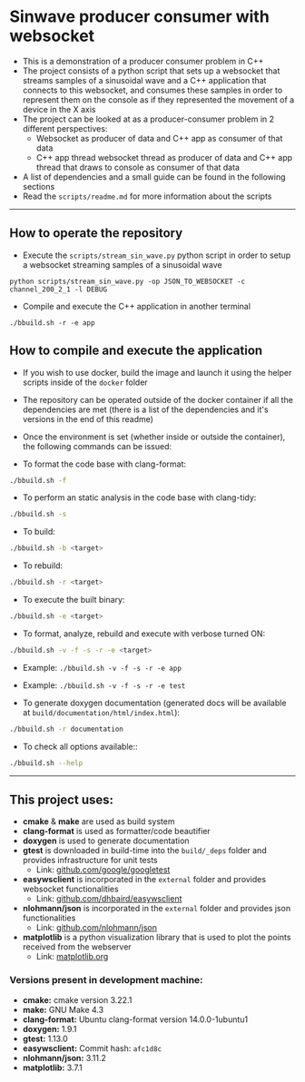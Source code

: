 # Sinwave producer consumer with websocket
- This is a demonstration of a producer consumer problem in C++
- The project consists of a python script that sets up a websocket that streams samples of a sinusoidal wave and a C++ application that connects to this websocket, and consumes these samples in order to represent them on the console as if they represented the movement of a device in the X axis
- The project can be looked at as a producer-consumer problem in 2 different perspectives:
    - Websocket as producer of data and C++ app as consumer of that data
    - C++ app thread websocket thread as producer of data and C++ app thread that draws to console as consumer of that data
- A list of dependencies and a small guide can be found in the following sections
- Read the `scripts/readme.md` for more information about the scripts
___

## How to operate the repository
- Execute the `scripts/stream_sin_wave.py` python script in order to setup a websocket streaming samples of a sinusoidal wave
```shell
python scripts/stream_sin_wave.py -op JSON_TO_WEBSOCKET -c channel_200_2_1 -l DEBUG
```
- Compile and execute the C++ application in another terminal
```shell
./bbuild.sh -r -e app
```

## How to compile and execute the application
- If you wish to use docker, build the image and launch it using the helper scripts inside of the `docker` folder
- The repository can be operated outside of the docker container if all the dependencies are met (there is a list of the dependencies and it's versions in the end of this readme)
- Once the environment is set (whether inside or outside the container), the following commands can be issued:

- To format the code base with clang-format:
```bash
./bbuild.sh -f
```

- To perform an static analysis in the code base with clang-tidy:
```bash
./bbuild.sh -s
```

- To build:
```bash
./bbuild.sh -b <target>
```

- To rebuild:
```bash
./bbuild.sh -r <target>
```

- To execute the built binary:
```bash
./bbuild.sh -e <target>
```

- To format, analyze, rebuild and execute with verbose turned ON:
```bash
./bbuild.sh -v -f -s -r -e <target>
```
- Example: `./bbuild.sh -v -f -s -r -e app`
- Example: `./bbuild.sh -v -f -s -r -e test`

- To generate doxygen documentation (generated docs will be available at `build/documentation/html/index.html`):
```bash
./bbuild.sh -r documentation
```

- To check all options available::
```bash
./bbuild.sh --help
```

___

## This project uses:
- **cmake** & **make** are used as build system
- **clang-format** is used as formatter/code beautifier
- **doxygen** is used to generate documentation
- **gtest** is downloaded in build-time into the `build/_deps` folder and provides infrastructure for unit tests
    - Link: [github.com/google/googletest](https://github.com/google/googletest)
- **easywsclient** is incorporated in the `external` folder and provides websocket functionalities
    - Link: [github.com/dhbaird/easywsclient](https://github.com/dhbaird/easywsclient)
- **nlohmann/json** is incorporated in the `external` folder and provides json functionalities
    - Link: [github.com/nlohmann/json](https://github.com/nlohmann/json)
- **matplotlib** is a python visualization library that is used to plot the points received from the webserver
    - Link: [matplotlib.org](https://matplotlib.org/)

### Versions present in development machine:
- **cmake:** cmake version 3.22.1
- **make:** GNU Make 4.3
- **clang-format:** Ubuntu clang-format version 14.0.0-1ubuntu1
- **doxygen:** 1.9.1
- **gtest:** 1.13.0
- **easywsclient:** Commit hash: `afc1d8c`
- **nlohmann/json:** 3.11.2
- **matplotlib:** 3.7.1
